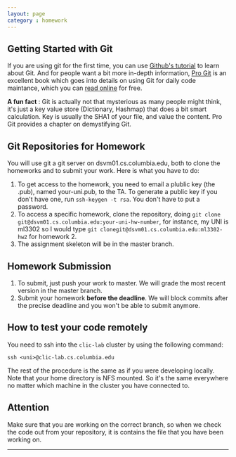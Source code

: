 ```yaml
---
layout: page
category : homework
---
```


## Getting Started with Git
If you are using git for the first time, you can use [Github's tutorial][2] to learn about Git. And for people want a bit more in-depth information, [Pro Git][1] is an excellent book which goes into details on using Git for daily code maintance, which you can [read online][1] for free.

**A fun fact** : Git is actually not that mysterious as many people might think, it's just a key value store (Dictionary, Hashmap) that does a bit smart calculation. Key is usually the SHA1 of your file, and value the content. Pro Git provides a chapter on demystifying Git.

## Git Repositories for Homework
You will use git a git server on dsvm01.cs.columbia.edu, both to clone the homeworks and to submit your work.
Here is what you have to do:
1. To get access to the homework, you need to email a plublic key (the .pub),
   named your-uni.pub, to the TA. To generate a public key if you don't have one, run `ssh-keygen -t rsa`. You don't have to put a password.
2. To access a specific homework, clone the repository, doing `git clone git@dsvm01.cs.columbia.edu:your-uni-hw-number`, for instance, my UNI is ml3302 so I would type `git clonegit@dsvm01.cs.columbia.edu:ml3302-hw2` for homework 2.
3. The assignment skeleton will be in the master branch.

## Homework Submission
1. To submit, just push your work to master. We will grade the most recent
   version in the master branch.
2. Submit your homework **before the deadline**. We will block commits after the
   precise deadline and you won't be able to submit anymore.

<a name="local"></a>

## How to test your code remotely
You need to ssh into the `clic-lab` cluster by using the following command:

~~~
ssh <uni>@clic-lab.cs.columbia.edu
~~~
The rest of the procedure is the same as if you were developing locally. Note that your home directory is NFS mounted. So it's the same everywhere no matter which machine in the cluster you have connected to.

## Attention
Make sure that you are working on the correct branch, so when we check the code out from your repository, it is contains the file that you have been working on.

______

[1]: http://git-scm.com/book
[2]: http://try.github.io
[3]: http://ds-git.cs.columbia.edu
[4]: http://www.cs.columbia.edu/~crf/
[5]: https://www.virtualbox.org/wiki/Downloads
[6]: http://downloads.vagrantup.com/tags/v1.3.4
